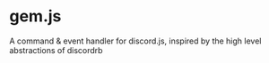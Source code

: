 # gem.js
A command &amp; event handler for discord.js, inspired by the high level abstractions of discordrb
